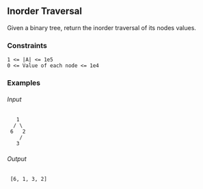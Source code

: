 ## Inorder Traversal
Given a binary tree, return the inorder traversal of its nodes values.

### Constraints
```
1 <= |A| <= 1e5
0 <= Value of each node <= 1e4 
```

### Examples
###### Input
```
   1
  / \
 6   2
    /
   3                        
```
###### Output
```
 [6, 1, 3, 2]
```
